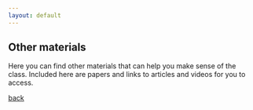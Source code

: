 ```yaml
---
layout: default
---
```


## Other materials

Here you can find other materials that can help you make sense of the class. Included here are papers and links to articles and videos for you to access.

[back](./)
